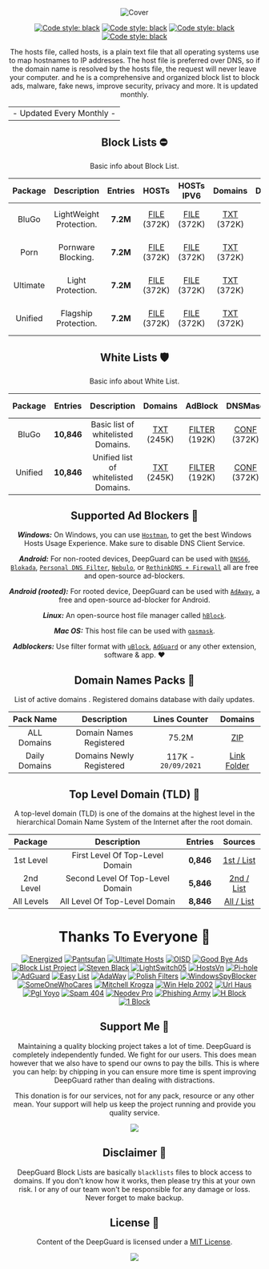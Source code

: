   <div align="center">

 ![Cover](https://github.com/VenexGit/LOGOs-PROJECTs/raw/main/68747470733a2f2f656e657267697a65642e70726f2f617373-svg%20(3).png)
</div>

 <div align="center">

 <a href="https://github.com/VenexGit/DeepGuard"><img alt="Code style: black" src="https://img.shields.io/badge/Version-1.1-blue.svg"></a>
<a href="https://github.com/VenexGit/DeepGuard"><img alt="Code style: black" src="https://img.shields.io/badge/Update-Sep 20, 2021-orange.svg"></a>
<a href="https://github.com/VenexGit/DeepGuard"><img alt="Code style: black" src="https://img.shields.io/badge/Status-Officiel-scarlet.svg"></a>
<a href="https://github.com/VenexGit/DeepGuard/blob/main/LICENSE"><img alt="Code style: black" src="https://img.shields.io/badge/License-MIT-red.svg"></a>
  
The hosts file, called hosts, is a plain text file that all operating systems use to map hostnames to IP addresses. The host file is preferred over DNS, so if the domain name is resolved by the hosts file, the request will never leave your computer. and he is a comprehensive and organized block list to block ads, malware, fake news, improve security, privacy and more. It is updated monthly.

<table>
<tr>
<td>
 - Updated Every Monthly -
</td>
</tr>
</table>

##  Block Lists ​⛔️

Basic info about Block List.

Package | Description | Entries | HOSTs | HOSTs IPV6 | Domains | DNSMasq | DNSMasq IPV6 | Magisk | Flashable | Windows BAT | RPZ | AdBlock | AdGuard | Unbound | OneLine | Compressed |
:-----------:|:-----------:|:-------:|:---:|:---:|:------:|:----------:|:------:|:---:|:-------:|:------------:|:------:|:------:|:------:|:------:|:------:|:------:|
BluGo | LightWeight Protection. | **7.2M** | [FILE](https://raw.githubusercontent.com/EnergizedProtection/EnergizedHosts/master/EnergizedAd/energized/EnergizedAd.txt) (372K)  | [FILE](https://raw.githubusercontent.com/EnergizedProtection/EnergizedHosts/master/EnergizedAd/energized/EnergizedAd-domains.txt) (372K)  | [TXT](https://raw.githubusercontent.com/EnergizedProtection/EnergizedHosts/master/EnergizedAd/energized/EnergizedAd.zip) (372K)  | [CONF](https://raw.githubusercontent.com/EnergizedProtection/EnergizedHosts/master/EnergizedAd/energized/EnergizedAd-domains.txt) (372K)| [CONF IPV6](https://raw.githubusercontent.com/EnergizedProtection/EnergizedHosts/master/EnergizedAd/energized/EnergizedAd-domains.txt) (372K)  | [MAGISK](https://raw.githubusercontent.com/EnergizedProtection/EnergizedHosts/master/EnergizedAd/energized/EnergizedAd-domains.txt) (372K)  | [ANDROID](https://raw.githubusercontent.com/EnergizedProtection/EnergizedHosts/master/EnergizedAd/energized/EnergizedAd-domains.txt) (372K)  | [WINDOWS](https://raw.githubusercontent.com/EnergizedProtection/EnergizedHosts/master/EnergizedAd/energized/EnergizedAd-domains.txt) (372K)  | [TXT](https://raw.githubusercontent.com/EnergizedProtection/EnergizedHosts/master/EnergizedAd/energized/EnergizedAd-domains.txt) (372K)  | [FILTER](https://raw.githubusercontent.com/EnergizedProtection/EnergizedHosts/master/EnergizedAd/energized/EnergizedAd.txt) (372K)  | [FILTER](https://raw.githubusercontent.com/EnergizedProtection/EnergizedHosts/master/EnergizedAd/energized/EnergizedAd-domains.txt) (468K) | [CONF](https://raw.githubusercontent.com/EnergizedProtection/EnergizedHosts/master/EnergizedAd/energized/EnergizedAd-domains.txt) (468K) | [TXT](https://raw.githubusercontent.com/EnergizedProtection/EnergizedHosts/master/EnergizedAd/energized/EnergizedAd-domains.txt) (468K) | [ZIP](https://raw.githubusercontent.com/EnergizedProtection/EnergizedHosts/master/EnergizedAd/energized/EnergizedAd-domains.txt) (468K) |
Porn | Pornware Blocking. | **7.2M** | [FILE](https://raw.githubusercontent.com/EnergizedProtection/EnergizedHosts/master/EnergizedAd/energized/EnergizedAd.txt) (372K)  | [FILE](https://raw.githubusercontent.com/EnergizedProtection/EnergizedHosts/master/EnergizedAd/energized/EnergizedAd-domains.txt) (372K)  | [TXT](https://raw.githubusercontent.com/EnergizedProtection/EnergizedHosts/master/EnergizedAd/energized/EnergizedAd.zip) (372K)  | [CONF](https://raw.githubusercontent.com/EnergizedProtection/EnergizedHosts/master/EnergizedAd/energized/EnergizedAd-domains.txt) (372K)| [CONF IPV6](https://raw.githubusercontent.com/EnergizedProtection/EnergizedHosts/master/EnergizedAd/energized/EnergizedAd-domains.txt) (372K)  | [MAGISK](https://raw.githubusercontent.com/EnergizedProtection/EnergizedHosts/master/EnergizedAd/energized/EnergizedAd-domains.txt) (372K)  | [ANDROID](https://raw.githubusercontent.com/EnergizedProtection/EnergizedHosts/master/EnergizedAd/energized/EnergizedAd-domains.txt) (372K)  | [WINDOWS](https://raw.githubusercontent.com/EnergizedProtection/EnergizedHosts/master/EnergizedAd/energized/EnergizedAd-domains.txt) (372K)  | [TXT](https://raw.githubusercontent.com/EnergizedProtection/EnergizedHosts/master/EnergizedAd/energized/EnergizedAd-domains.txt) (372K)  | [FILTER](https://raw.githubusercontent.com/EnergizedProtection/EnergizedHosts/master/EnergizedAd/energized/EnergizedAd.txt) (372K)  | [FILTER](https://raw.githubusercontent.com/EnergizedProtection/EnergizedHosts/master/EnergizedAd/energized/EnergizedAd-domains.txt) (468K) | [CONF](https://raw.githubusercontent.com/EnergizedProtection/EnergizedHosts/master/EnergizedAd/energized/EnergizedAd-domains.txt) (468K) | [TXT](https://raw.githubusercontent.com/EnergizedProtection/EnergizedHosts/master/EnergizedAd/energized/EnergizedAd-domains.txt) (468K) | [ZIP](https://raw.githubusercontent.com/EnergizedProtection/EnergizedHosts/master/EnergizedAd/energized/EnergizedAd-domains.txt) (468K) |
Ultimate | Light Protection. | **7.2M** | [FILE](https://raw.githubusercontent.com/EnergizedProtection/EnergizedHosts/master/EnergizedAd/energized/EnergizedAd.txt) (372K)  | [FILE](https://raw.githubusercontent.com/EnergizedProtection/EnergizedHosts/master/EnergizedAd/energized/EnergizedAd-domains.txt) (372K)  | [TXT](https://raw.githubusercontent.com/EnergizedProtection/EnergizedHosts/master/EnergizedAd/energized/EnergizedAd.zip) (372K)  | [CONF](https://raw.githubusercontent.com/EnergizedProtection/EnergizedHosts/master/EnergizedAd/energized/EnergizedAd-domains.txt) (372K)| [CONF IPV6](https://raw.githubusercontent.com/EnergizedProtection/EnergizedHosts/master/EnergizedAd/energized/EnergizedAd-domains.txt) (372K)  | [MAGISK](https://raw.githubusercontent.com/EnergizedProtection/EnergizedHosts/master/EnergizedAd/energized/EnergizedAd-domains.txt) (372K)  | [ANDROID](https://raw.githubusercontent.com/EnergizedProtection/EnergizedHosts/master/EnergizedAd/energized/EnergizedAd-domains.txt) (372K)  | [WINDOWS](https://raw.githubusercontent.com/EnergizedProtection/EnergizedHosts/master/EnergizedAd/energized/EnergizedAd-domains.txt) (372K)  | [TXT](https://raw.githubusercontent.com/EnergizedProtection/EnergizedHosts/master/EnergizedAd/energized/EnergizedAd-domains.txt) (372K)  | [FILTER](https://raw.githubusercontent.com/EnergizedProtection/EnergizedHosts/master/EnergizedAd/energized/EnergizedAd.txt) (372K)  | [FILTER](https://raw.githubusercontent.com/EnergizedProtection/EnergizedHosts/master/EnergizedAd/energized/EnergizedAd-domains.txt) (468K) | [CONF](https://raw.githubusercontent.com/EnergizedProtection/EnergizedHosts/master/EnergizedAd/energized/EnergizedAd-domains.txt) (468K) | [TXT](https://raw.githubusercontent.com/EnergizedProtection/EnergizedHosts/master/EnergizedAd/energized/EnergizedAd-domains.txt) (468K) | [ZIP](https://raw.githubusercontent.com/EnergizedProtection/EnergizedHosts/master/EnergizedAd/energized/EnergizedAd-domains.txt) (468K) |
Unified | Flagship Protection. | **7.2M** | [FILE](https://raw.githubusercontent.com/EnergizedProtection/EnergizedHosts/master/EnergizedAd/energized/EnergizedAd.txt) (372K)  | [FILE](https://raw.githubusercontent.com/EnergizedProtection/EnergizedHosts/master/EnergizedAd/energized/EnergizedAd-domains.txt) (372K)  | [TXT](https://raw.githubusercontent.com/EnergizedProtection/EnergizedHosts/master/EnergizedAd/energized/EnergizedAd.zip) (372K)  | [CONF](https://raw.githubusercontent.com/EnergizedProtection/EnergizedHosts/master/EnergizedAd/energized/EnergizedAd-domains.txt) (372K)| [CONF IPV6](https://raw.githubusercontent.com/EnergizedProtection/EnergizedHosts/master/EnergizedAd/energized/EnergizedAd-domains.txt) (372K)  | [MAGISK](https://raw.githubusercontent.com/EnergizedProtection/EnergizedHosts/master/EnergizedAd/energized/EnergizedAd-domains.txt) (372K)  | [ANDROID](https://raw.githubusercontent.com/EnergizedProtection/EnergizedHosts/master/EnergizedAd/energized/EnergizedAd-domains.txt) (372K)  | [WINDOWS](https://raw.githubusercontent.com/EnergizedProtection/EnergizedHosts/master/EnergizedAd/energized/EnergizedAd-domains.txt) (372K)  | [TXT](https://raw.githubusercontent.com/EnergizedProtection/EnergizedHosts/master/EnergizedAd/energized/EnergizedAd-domains.txt) (372K)  | [FILTER](https://raw.githubusercontent.com/EnergizedProtection/EnergizedHosts/master/EnergizedAd/energized/EnergizedAd.txt) (372K)  | [FILTER](https://raw.githubusercontent.com/EnergizedProtection/EnergizedHosts/master/EnergizedAd/energized/EnergizedAd-domains.txt) (468K) | [CONF](https://raw.githubusercontent.com/EnergizedProtection/EnergizedHosts/master/EnergizedAd/energized/EnergizedAd-domains.txt) (468K) | [TXT](https://raw.githubusercontent.com/EnergizedProtection/EnergizedHosts/master/EnergizedAd/energized/EnergizedAd-domains.txt) (468K) | [ZIP](https://raw.githubusercontent.com/EnergizedProtection/EnergizedHosts/master/EnergizedAd/energized/EnergizedAd-domains.txt) (468K) |

  ##  White Lists   🛡

Basic info about White List.

| Package | Entries | Description | Domains | AdBlock | DNSMasq | DNSMasq IPV6 | Unbound | RPZ | OneLine | Compressed |
|:-------:|:-------:|:--------------:|:-------:|:------:|:------------:|:-------:|:---:|:-----:|:-----:|:-----:|
BluGo | **10,846** | Basic list of whitelisted Domains. | [TXT](https://github.com/EnergizedProtection/unblock/raw/master/basic/formats/filter) (245K) | [FILTER](https://github.com/EnergizedProtection/unblock/raw/master/basic/formats/domains.txt) (192K) | [CONF](https://github.com/EnergizedProtection/unblock/raw/master/basic/formats/dnsmasq.conf) (372K) | [CONF IPV6](https://github.com/EnergizedProtection/unblock/raw/master/basic/formats/dnsmasq-ipv6.conf) (510K) | [CONF](https://github.com/EnergizedProtection/unblock/raw/master/basic/formats/unbound.conf) (468K) | [TXT](https://github.com/EnergizedProtection/unblock/raw/master/basic/formats/rpz.txt) (404K) | [TXT](https://github.com/EnergizedProtection/unblock/raw/master/basic/formats/pdnsf.txt) (203K) | [ZIP](https://github.com/EnergizedProtection/unblock/raw/master/basic/formats/pdnsf.txt) (203K) |
 Unified | **10,846** | Unified list of whitelisted Domains. | [TXT](https://github.com/EnergizedProtection/unblock/raw/master/basic/formats/filter) (245K) | [FILTER](https://github.com/EnergizedProtection/unblock/raw/master/basic/formats/domains.txt) (192K) | [CONF](https://github.com/EnergizedProtection/unblock/raw/master/basic/formats/dnsmasq.conf) (372K) | [CONF IPV6](https://github.com/EnergizedProtection/unblock/raw/master/basic/formats/dnsmasq-ipv6.conf) (510K) | [CONF](https://github.com/EnergizedProtection/unblock/raw/master/basic/formats/unbound.conf) (468K) | [TXT](https://github.com/EnergizedProtection/unblock/raw/master/basic/formats/rpz.txt) (404K) | [TXT](https://github.com/EnergizedProtection/unblock/raw/master/basic/formats/pdnsf.txt) (203K) | [ZIP](https://github.com/EnergizedProtection/unblock/raw/master/basic/formats/pdnsf.txt) (203K) |

## Supported Ad Blockers 📌

***Windows:*** On Windows, you can use [`Hostman`](http://www.abelhadigital.com/hostsman/), to get the best Windows Hosts Usage Experience. Make sure to disable DNS Client Service.       
     
***Android:*** For non-rooted devices, DeepGuard can be used with [`DNS66`](https://f-droid.org/en/packages/org.jak_linux.dns66/), [`Blokada`](https://f-droid.org/en/packages/org.blokada.alarm/), [`Personal DNS Filter`](https://www.zenz-solutions.de/personaldnsfilter/), [`Nebulo`](https://github.com/Ch4t4r/Nebulo), or [`RethinkDNS + Firewall`](https://github.com/celzero/rethink-app) all are free and open-source ad-blockers.     
     
***Android (rooted):*** For rooted device, DeepGuard can be used with [`AdAway`](https://f-droid.org/en/packages/org.adaway/), a free and open-source ad-blocker for Android.    
     
***Linux:*** An open-source host file manager called [`hBlock`](https://github.com/hectorm/hBlock).   
       
***Mac OS:*** This host file can be used with [`gasmask`](https://github.com/2ndalpha/gasmask).    
   
***Adblockers:*** Use filter format with [`uBlock`](https://github.com/gorhill/uBlock), [`AdGuard`](https://adguard.com/en/welcome.html) or any other extension, software & app. ♥️

## Domain Names Packs 🔗​
  
  List of active domains . Registered domains database with daily updates.

| Pack Name | Description |Lines Counter | Domains |
|:---------:|:-----------:|:------------:|:-----------:|
ALL Domains | Domain Names Registered | 75.2M | [ZIP](https://github.com/VenexGit/DeepGuard/releases/download/Domains-Registered/Domains.zip)  |
Daily Domains | Domains Newly Registered | 117K - `20/09/2021` | [Link Folder](https://github.com/VenexGit/DeepGuard/tree/main/2%20-%20Domains%20Registered)  |

## Top Level Domain (TLD) 🔗

A top-level domain (TLD) is one of the domains at the highest level in the hierarchical Domain Name System of the Internet after the root domain.

| Package | Description | Entries | Sources |
|:---------:|:-------------:|:--------:|:--------:|
1st Level | First Level Of Top-Level Domain |**0,846**| [1st / List](https://github.com/VenexGit/DeepGuard/blob/main/3%20-%20TLDs/Mini.List) |
2nd Level | Second Level Of Top-Level Domain | **5,846** | [2nd / List](https://github.com/VenexGit/DeepGuard/blob/main/3%20-%20TLDs/Top.List)  |
All Levels | All Level Of Top-Level Domain | **8,846** | [All / List](https://github.com/VenexGit/DeepGuard/blob/main/3%20-%20TLDs/Unified.List) |

# Thanks To Everyone 📌

[<img alt="Energized" src="https://img.shields.io/badge/-Energized-ffcc00?style=flat-square&logo=pytorchlightning&logoColor=black" />](https://github.com/EnergizedProtection/block) 
[<img alt="Pantsufan" src="https://img.shields.io/badge/-Pant Sufan-008e82?style=flat-square&logo=magisk&logoColor=white" />](https://github.com/pantsufan/Magisk-Ad-Blocking-Module) 
[<img alt="Ultimate Hosts" src="https://img.shields.io/badge/-Ultimate Hosts BlackList-ed7926?style=flat-square&logo=mediafire&logoColor=black" />](https://github.com/Ultimate-Hosts-Blacklist/Ultimate.Hosts.Blacklist) 
[<img alt="OISD" src="https://img.shields.io/badge/-OISD-134e9b?style=flat-square&logo=redhat&logoColor=white" />](https://oisd.nl)
[<img alt="Good Bye Ads" src="https://img.shields.io/badge/-Good Bye Ads-810000?style=flat-square&logo=gnuprivacyguard&logoColor=white" />](https://github.com/jerryn70/GoodbyeAds) 
[<img alt="Block List Project" src="https://img.shields.io/badge/-Block List Project-61dafb?style=flat-square&logo=codeproject&logoColor=black" />](https://github.com/blocklistproject/Lists)
[<img alt="Steven Black" src="https://img.shields.io/badge/-Steven Black-4b32c3?style=flat-square&logo=handshake_protocol&logoColor=white" />](https://github.com/StevenBlack/hosts)
[<img alt="LightSwitch05" src="https://img.shields.io/badge/-Light Switch 05-cb3837?style=flat-square&logo=drupal&logoColor=white" />](https://github.com/lightswitch05/hosts)
[<img alt="HostsVn" src="https://img.shields.io/badge/-HostsVn-43853d?style=flat-square&logo=hackaday&logoColor=white" />](https://github.com/bigdargon/hostsVN)
[<img alt="Pi-hole" src="https://img.shields.io/badge/-Pihole-c9c9c9?style=flat-square&logo=pihole&logoColor=black" />](https://pi-hole.net)
[<img alt="AdGuard" src="https://img.shields.io/badge/-AdGuard-3da610?style=flat-square&logo=adguard&logoColor=white" />](https://github.com/AdguardTeam/AdguardFilters)
[<img alt="Easy List" src="https://img.shields.io/badge/-Easy List-007acc?style=flat-square&logo=curl&logoColor=white" />](https://github.com/easylist/easylist)
[<img alt="AdaWay" src="https://img.shields.io/badge/-AdaWay-690606?style=flat-square&logo=adblock&logoColor=white" />](https://adaway.org)
[<img alt="Polish Filters" src="https://img.shields.io/badge/-Polish Filters-794141?style=flat-square&logo=minutemailer&logoColor=white" />](https://github.com/MajkiIT/polish-ads-filter)
[<img alt="WindowsSpyBlocker" src="https://img.shields.io/badge/-Windows Spy Blocker-2496ed?style=flat-square&logo=adblockplus&logoColor=white" />](https://github.com/crazy-max/WindowsSpyBlocker)
[<img alt="SomeOneWhoCares" src="https://img.shields.io/badge/-Some One Who Cares-e34f26?style=flat-square&logo=momenteo&logoColor=white" />](https://someonewhocares.org/hosts)
[<img alt="Mitchell Krogza" src="https://img.shields.io/badge/-Mitchell Krogza-bbbdf6?style=flat-square&logo=wireguard&logoColor=black" />](https://github.com/mitchellkrogza/The-Big-List-of-Hacked-Malware-Web-Sites)
[<img alt="Win Help 2002" src="https://img.shields.io/badge/-Win Help 2002-d4d2b3?style=flat-square&logo=starship&logoColor=black" />](https://winhelp2002.mvps.org)
[<img alt="Url Haus" src="https://img.shields.io/badge/-Url Haus-c92a5a?style=flat-square&logo=fastapi&logoColor=white" />](https://urlhaus.abuse.ch)
[<img alt="Pgl Yoyo" src="https://img.shields.io/badge/-Pgl Yoyo-9683d3?style=flat-square&logo=postmates&logoColor=white" />](https://pgl.yoyo.org)
[<img alt="Spam 404" src="https://img.shields.io/badge/-Spam 404-2a9784?style=flat-square&logo=phabricator&logoColor=white" />](https://github.com/Spam404/lists)
[<img alt="Neodev Pro" src="https://img.shields.io/badge/-Neodev Pro-8a3b82?style=flat-square&logo=pandas&logoColor=white" />](https://github.com/neodevpro/neodevhost)
[<img alt="Phishing Army" src="https://img.shields.io/badge/-Phishing Army-25f9f1?style=flat-square&logo=vapor&logoColor=black" />](https://phishing.army)
[<img alt="H Block" src="https://img.shields.io/badge/-Hblock-d64612?style=flat-square&logo=wwise&logoColor=white" />](https://github.com/hectorm/hblock)
[<img alt="1 Block" src="https://img.shields.io/badge/-1Block-0b9198?style=flat-square&logo=stackbit&logoColor=white" />](https://github.com/badmojr/1Hosts)

## Support Me 📌

Maintaining a quality blocking project takes a lot of time. DeepGuard is completely independently funded. We fight for our users. This does mean
however that we also have to spend our owns to pay the bills. This is where you can help: by chipping in you can ensure more time is spent improving DeepGuard rather than dealing with distractions.

This donation is for our services, not for any pack, resource or any other mean. Your support will help us keep the project running and provide you quality service. 

<a href="https://paypal.me/WizVenex" target="_blank"><img src="https://img.shields.io/badge/PAYPAL-NOW--ACCEPTING-blue?logo=paypal&logoColor=white&style=for-the-badge"></a>


## Disclaimer 📌

DeepGuard Block Lists are basically `blacklists` files to block access to domains. If you don't know how it works, then please try this at your own risk. I or any of our team won't be responsible for any damage or loss. Never forget to make backup.

## License 📌

Content of the DeepGuard is licensed under a [MIT License](https://github.com/VenexGit/DeepGuard/blob/main/LICENSE).

<p align="center"><a href="https://github.com/VenexGit" target="_blank"><img src="https://img.shields.io/badge/ＶＥＮＥＸ-新 ドラゴン-7580f7.svg?longCache=true&style=flat-square"></a><p>
